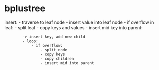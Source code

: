 # bplustree

insert:
    - traverse to leaf node
    - insert value into leaf node
    - if overflow in leaf:
        - split leaf
        - copy keys and values
        - insert mid key into parent:
            
            -> insert key, add new child
            - loop:
                - if overflow:
                    - split node
                    - copy keys
                    - copy children
                    - insert mid into parent
